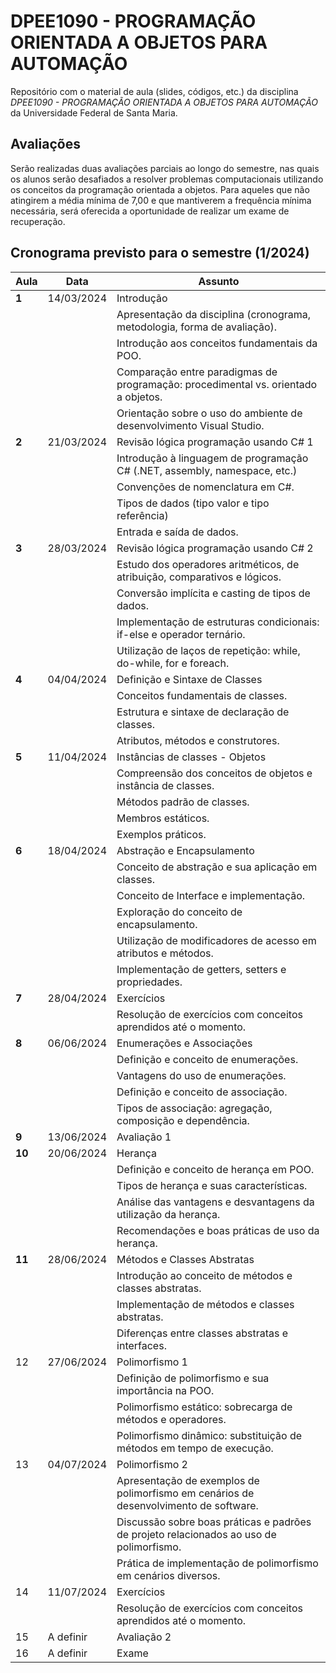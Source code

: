 # DPEE1090 - PROGRAMAÇÃO ORIENTADA A OBJETOS PARA AUTOMAÇÃO

Repositório com o material de aula (slides, códigos, etc.) da disciplina *DPEE1090 - PROGRAMAÇÃO ORIENTADA A OBJETOS PARA AUTOMAÇÃO* da Universidade Federal de Santa Maria.

  ## Avaliações
  
Serão realizadas duas avaliações parciais ao longo do semestre, nas quais os alunos serão desafiados a resolver problemas computacionais utilizando os conceitos da programação orientada a objetos. Para aqueles que não atingirem a média mínima de 7,00 e que mantiverem a frequência mínima necessária, será oferecida a oportunidade de realizar um exame de recuperação.

## Cronograma previsto para o semestre (1/2024)

| **Aula** | **Data**   | **Assunto**                                                                             |
|----------|------------|-----------------------------------------------------------------------------------------|
| **1**    | 14/03/2024 | Introdução                                                                              |
|          |            | Apresentação da disciplina (cronograma, metodologia, forma de avaliação).               |
|          |            | Introdução aos conceitos fundamentais da POO.                                           |
|          |            | Comparação entre paradigmas de programação: procedimental vs. orientado a objetos.      |
|          |            | Orientação sobre o uso do ambiente de desenvolvimento Visual Studio.                    |
| **2**    | 21/03/2024 | Revisão lógica programação usando C# 1                                                  |
|          |            | Introdução à linguagem de programação C# (.NET, assembly, namespace, etc.)              |
|          |            | Convenções de nomenclatura em C#.                                                       |
|          |            | Tipos de dados (tipo valor e tipo referência)                                           |
|          |            | Entrada e saída de dados.                                                               |
| **3**    | 28/03/2024 | Revisão lógica programação usando C# 2                                                  |
|          |            | Estudo dos operadores aritméticos, de atribuição, comparativos e lógicos.               |
|          |            | Conversão implícita e casting de tipos de dados.                                        |
|          |            | Implementação de estruturas condicionais: if-else e operador ternário.                  |
|          |            | Utilização de laços de repetição: while, do-while, for e foreach.                       |
| **4**    | 04/04/2024 | Definição e Sintaxe de Classes                                                          |
|          |            | Conceitos fundamentais de classes.                                                      |
|          |            | Estrutura e sintaxe de declaração de classes.                                           |
|          |            | Atributos, métodos e construtores.                                                      |
| **5**    | 11/04/2024 | Instâncias de classes - Objetos                                                         |
|          |            | Compreensão dos conceitos de objetos e instância de classes.                            |
|          |            | Métodos padrão de classes.                                                              |
|          |            | Membros estáticos.                                                                      |
|          |            | Exemplos práticos.                                                                      |
| **6**    | 18/04/2024 | Abstração e Encapsulamento                                                              |
|          |            | Conceito de abstração e sua aplicação em classes.                                       |
|          |            | Conceito de Interface e implementação.                                                  |
|          |            | Exploração do conceito de encapsulamento.                                               |
|          |            | Utilização de modificadores de acesso em atributos e métodos.                           |
|          |            | Implementação de getters, setters e propriedades.                                       |
| **7**    | 28/04/2024 | Exercícios                                                                              |
|          |            | Resolução de exercícios com conceitos aprendidos até o momento.                         |
| **8**    | 06/06/2024 | Enumerações e Associações                                                               |
|          |            | Definição e conceito de enumerações.                                                    |
|          |            | Vantagens do uso de enumerações.                                                        |
|          |            | Definição e conceito de associação.                                                     |
|          |            | Tipos de associação: agregação, composição e dependência.                               |
| **9**    | 13/06/2024 | Avaliação 1                                                                             |
| **10**   | 20/06/2024 | Herança                                                                                 |
|          |            | Definição e conceito de herança em POO.                                                 |
|          |            | Tipos de herança e suas características.                                                |
|          |            | Análise das vantagens e desvantagens da utilização da herança.                          |
|          |            | Recomendações e boas práticas de uso da herança.                                        |
| **11**   | 28/06/2024 | Métodos e Classes Abstratas |
| | | Introdução ao conceito de métodos e classes abstratas. |
| | | Implementação de métodos e classes abstratas. |
| | | Diferenças entre classes abstratas e interfaces. |
| 12 | 27/06/2024 | Polimorfismo 1 |
| | | Definição de polimorfismo e sua importância na POO. |
| | | Polimorfismo estático: sobrecarga de métodos e operadores. |
| | | Polimorfismo dinâmico: substituição de métodos em tempo de execução. |
| 13 | 04/07/2024 | Polimorfismo 2 |
| | | Apresentação de exemplos de polimorfismo em cenários de desenvolvimento de software. |
| | | Discussão sobre boas práticas e padrões de projeto relacionados ao uso de polimorfismo. |
| | | Prática de implementação de polimorfismo em cenários diversos. |
| 14 | 11/07/2024 | Exercícios |
| | | Resolução de exercícios com conceitos aprendidos até o momento. |
| 15 | A definir | Avaliação 2 |
| 16 | A definir | Exame |


